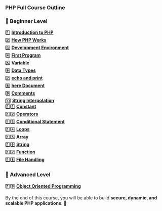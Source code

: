 ### **PHP Full Course Outline**  

### **🔹 Beginner Level**
1️⃣ [**Introduction to PHP**](https://github.com/musarafhossain/PHP-Notes/tree/main/1_Introduction%20to%20PHP)  
2️⃣ [**How PHP Works**](https://github.com/musarafhossain/PHP-Notes/tree/main/2_How%20PHP%20Works)  
3️⃣ [**Development Environment**](https://github.com/musarafhossain/PHP-Notes/tree/main/3_Development%20Environment)  
4️⃣ [**First Program**](https://github.com/musarafhossain/PHP-Notes/tree/main/4_First%20Program)  
5️⃣ [**Variable**](https://github.com/musarafhossain/PHP-Notes/tree/main/5_Variable)   
6️⃣ [**Data Types**](https://github.com/musarafhossain/PHP-Notes/tree/main/6_Data%20Types)  
7️⃣ [**echo and print**](https://github.com/musarafhossain/PHP-Notes/tree/main/7_echo%20and%20print)  
8️⃣ [**here Document**](https://github.com/musarafhossain/PHP-Notes/tree/main/8_here%20Document)  
9️⃣ [**Comments**](https://github.com/musarafhossain/PHP-Notes/tree/main/9_Comments)  
🔟 [**String Interpolation**](https://github.com/musarafhossain/PHP-Notes/tree/main/10_String%20Interpolation)   
1️⃣1️⃣ [**Constant**](https://github.com/musarafhossain/PHP-Notes/tree/main/11_Constant)  
1️⃣2️⃣ [**Operators**](https://github.com/musarafhossain/PHP-Notes/tree/main/12_Operators)  
1️⃣3️⃣ [**Conditional Statement**]()  
1️⃣4️⃣ [**Loops**]()  
1️⃣5️⃣ [**Array**]()  
1️⃣6️⃣ [**String**]()  
1️⃣7️⃣ [**Function**]()  
1️⃣8️⃣ [**File Handling**]()  

### **🔹 Advanced Level** 
1️⃣9️⃣ [**Object Oriented Programming**]()  

By the end of this course, you will be able to build **secure, dynamic, and scalable PHP applications**. 🚀  